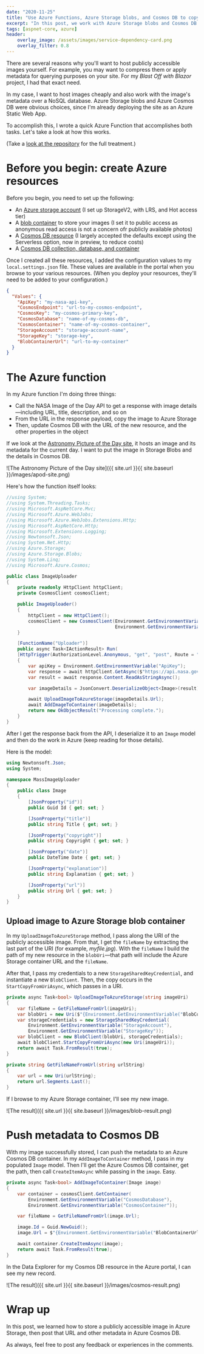 ```yaml
---
date: "2020-11-25"
title: "Use Azure Functions, Azure Storage blobs, and Cosmos DB to copy images from public URLs"
excerpt: "In this post, we work with Azure Storage blobs and Cosmos DB to copy images that are available over the public Internet."
tags: [aspnet-core, azure]
header:
    overlay_image: /assets/images/service-dependency-card.png
    overlay_filter: 0.8
---
```


There are several reasons why you'll want to host publicly accessible images yourself. For example, you may want to compress them or apply metadata for querying purposes on your site. For my *Blast Off with Blazor* project, I had that exact need.

In my case, I want to host images cheaply and also work with the image's metadata over a NoSQL database. Azure Storage blobs and Azure Cosmos DB were obvious choices, since I'm already deploying the site as an Azure Static Web App.

To accomplish this, I wrote a quick Azure Function that accomplishes both tasks. Let's take a look at how this works.

(Take a [look at the repository](https://github.com/daveabrock/ImageUploader) for the full treatment.)

# Before you begin: create Azure resources

Before you begin, you need to set up the following:

- An [Azure storage account](https://portal.azure.com/) (I set up StorageV2, with LRS, and Hot access tier)
- A [blob container](https://docs.microsoft.com/azure/storage/blobs/storage-quickstart-blobs-portal) to store your images (I set it to public access as anonymous read access is not a concern ofr publicly available photos)
- A [Cosmos DB resource](https://docs.microsoft.com/azure/cosmos-db/create-cosmosdb-resources-portal) (I largely accepted the defaults except using the Serverless option, now in preview, to reduce costs)
- A [Cosmos DB collection, database, and container](https://docs.microsoft.com/azure/cosmos-db/create-cosmosdb-resources-portal)

Once I created all these resources, I added the configuration values to my `local.settings.json` file. These values are available in the portal when you browse to your various resources. (When you deploy your resources, they'll need to be added to your configuration.)

```json
{
  "Values": {
    "ApiKey": "my-nasa-api-key",
    "CosmosEndpoint": "url-to-my-cosmos-endpoint",
    "CosmosKey": "my-cosmos-primary-key",
    "CosmosDatabase": "name-of-my-cosmos-db",
    "CosmosContainer": "name-of-my-cosmos-container",
    "StorageAccount": "storage-account-name",
    "StorageKey": "storage-key",
    "BlobContainerUrl": "url-to-my-container"
  }
}
```

# The Azure function

In my Azure function I'm doing three things:

* Call the NASA Image of the Day API to get a response with image details—including URL, title, description, and so on
* From the URL in the response payload, copy the image to Azure Storage
* Then, update Cosmos DB with the URL of the new resource, and the other properties in the object

If we look at the [Astronomy Picture of the Day site](https://apod.nasa.gov/apod/astropix.html), it hosts an image and its metadata for the current day. I want to put the image in Storage Blobs and the details in Cosmos DB.

![The Astronomy Picture of the Day site]({{ site.url }}{{ site.baseurl }}/images/apod-site.png)

Here's how the function itself looks:

```csharp
//using System;
//using System.Threading.Tasks;
//using Microsoft.AspNetCore.Mvc;
//using Microsoft.Azure.WebJobs;
//using Microsoft.Azure.WebJobs.Extensions.Http;
//using Microsoft.AspNetCore.Http;
//using Microsoft.Extensions.Logging;
//using Newtonsoft.Json;
//using System.Net.Http;
//using Azure.Storage;
//using Azure.Storage.Blobs;
//using System.Linq;
//using Microsoft.Azure.Cosmos;

public class ImageUploader
{
    private readonly HttpClient httpClient;
    private CosmosClient cosmosClient;

    public ImageUploader()
    {
        httpClient = new HttpClient();
        cosmosClient = new CosmosClient(Environment.GetEnvironmentVariable("CosmosEndpoint"),
                                        Environment.GetEnvironmentVariable("CosmosKey"));
    }

    [FunctionName("Uploader")]
    public async Task<IActionResult> Run(
    [HttpTrigger(AuthorizationLevel.Anonymous, "get", "post", Route = "upload")] HttpRequest req, ILogger log)
    {
        var apiKey = Environment.GetEnvironmentVariable("ApiKey");
        var response = await httpClient.GetAsync($"https://api.nasa.gov/planetary/apod?api_key={apiKey}");
        var result = await response.Content.ReadAsStringAsync();

        var imageDetails = JsonConvert.DeserializeObject<Image>(result);

        await UploadImageToAzureStorage(imageDetails.Url);
        await AddImageToContainer(imageDetails);
        return new OkObjectResult("Processing complete.");
    }
}
```

After I get the response back from the API, I deserialize it to an `Image` model and then do the work in Azure (keep reading for those details).

Here is the model:

```csharp
using Newtonsoft.Json;
using System;

namespace MassImageUploader
{
    public class Image
    {
        [JsonProperty("id")]
        public Guid Id { get; set; }

        [JsonProperty("title")]
        public string Title { get; set; }

        [JsonProperty("copyright")]
        public string Copyright { get; set; }

        [JsonProperty("date")]
        public DateTime Date { get; set; }

        [JsonProperty("explanation")]
        public string Explanation { get; set; }

        [JsonProperty("url")]
        public string Url { get; set; }
    }
}
```

## Upload image to Azure Storage blob container

In my `UploadImageToAzureStorage` method, I pass along the URI of the publicly accessible image. From that, I get the `fileName` by extracting the last part of the URI (for example, *myfile.jpg*). With the `fileName` I build the path of my new resource in the `blobUri`—that path will include the Azure Storage container URL and the `fileName`.

After that, I pass my credentials to a new `StorageSharedKeyCredential`, and instantiate a new `BlobClient`. Then, the copy occurs in the `StartCopyFromUriAsync`, which passes in a URI.

```csharp
private async Task<bool> UploadImageToAzureStorage(string imageUri)
{
    var fileName = GetFileNameFromUrl(imageUri);
    var blobUri = new Uri($"{Environment.GetEnvironmentVariable("BlobContainerUrl")}/{fileName}");
    var storageCredentials = new StorageSharedKeyCredential(
        Environment.GetEnvironmentVariable("StorageAccount"),
        Environment.GetEnvironmentVariable("StorageKey"));
    var blobClient = new BlobClient(blobUri, storageCredentials);
    await blobClient.StartCopyFromUriAsync(new Uri(imageUri));
    return await Task.FromResult(true);
}

private string GetFileNameFromUrl(string urlString)
{
    var url = new Uri(urlString);
    return url.Segments.Last();
}
```

If I browse to my Azure Storage container, I'll see my new image.

![The result]({{ site.url }}{{ site.baseurl }}/images/blob-result.png)

# Push metadata to Cosmos DB

With my image successfully stored, I can push the metadata to an Azure Cosmos DB container. In my `AddImageToContainer` method, I pass in my populated `Image` model. Then I'll get the Azure Cosmos DB container, get the path, then call `CreateItemAsync` while passing in the `image`. Easy.

```csharp
private async Task<bool> AddImageToContainer(Image image)
{
    var container = cosmosClient.GetContainer(
        Environment.GetEnvironmentVariable("CosmosDatabase"),
        Environment.GetEnvironmentVariable("CosmosContainer"));

    var fileName = GetFileNameFromUrl(image.Url);

    image.Id = Guid.NewGuid();
    image.Url = $"{Environment.GetEnvironmentVariable("BlobContainerUrl")}/{fileName}";

    await container.CreateItemAsync(image);
    return await Task.FromResult(true);
}
```

In the Data Explorer for my Cosmos DB resource in the Azure portal, I can see my new record.

![The result]({{ site.url }}{{ site.baseurl }}/images/cosmos-result.png)


# Wrap up

In this post, we learned how to store a publicly accessible image in Azure Storage, then post that URL and other metadata in Azure Cosmos DB.

As always, feel free to post any feedback or experiences in the comments.





